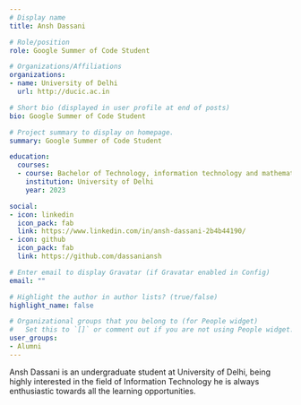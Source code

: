```yaml
---
# Display name
title: Ansh Dassani

# Role/position
role: Google Summer of Code Student

# Organizations/Affiliations
organizations:
- name: University of Delhi
  url: http://ducic.ac.in

# Short bio (displayed in user profile at end of posts)
bio: Google Summer of Code Student

# Project summary to display on homepage.
summary: Google Summer of Code Student

education:
  courses:
  - course: Bachelor of Technology, information technology and mathematical innovation
    institution: University of Delhi
    year: 2023

social:
- icon: linkedin
  icon_pack: fab
  link: https://www.linkedin.com/in/ansh-dassani-2b4b44190/
- icon: github
  icon_pack: fab
  link: https://github.com/dassaniansh

# Enter email to display Gravatar (if Gravatar enabled in Config)
email: ""

# Highlight the author in author lists? (true/false)
highlight_name: false

# Organizational groups that you belong to (for People widget)
#   Set this to `[]` or comment out if you are not using People widget.
user_groups:
- Alumni
---
```


Ansh Dassani is an undergraduate student at University of Delhi, being highly interested in the field of Information Technology he is always enthusiastic towards all the learning opportunities.
